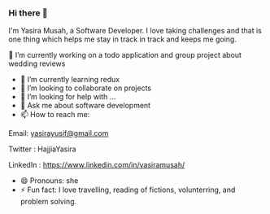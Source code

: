 ### Hi there 👋 

I'm Yasira Musah, a Software Developer.  I love taking challenges and that is one thing which helps me stay in track in track and keeps me going.

🔭 I’m currently working on a todo application and group project about wedding reviews
- 🌱 I’m currently learning redux
- 👯 I’m looking to collaborate on projects
- 🤔 I’m looking for help with ...
- 💬 Ask me about software development
- 📫 How to reach me:

Email: yasirayusif@gmail.com

 Twitter : HajjiaYasira

LinkedIn : https://www.linkedin.com/in/yasiramusah/

- 😄 Pronouns: she
- ⚡ Fun fact: I love travelling, reading of fictions, volunterring, and problem solving. 


<!--
**yasiramus/yasiramus** is a ✨ _special_ ✨ repository because its `README.md` (this file) appears on your GitHub profile.

Here are some ideas to get you started:

- 🔭 I’m currently working on a todo application using react liberary
- 🌱 I’m currently learning redux
- 👯 I’m looking to collaborate on project
- 🤔 I’m looking for help with ...
- 💬 Ask me about ...
- 📫 How to reach me: yasirayusif@gmail.com
- 😄 Pronouns: she
- ⚡ Fun fact: I love travelling, reading of fictions, hangout and being me 
-->
